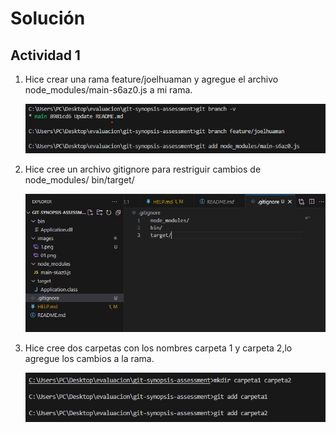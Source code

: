 # Solución

## Actividad 1

1. Hice crear una rama feature/joelhuaman y agregue el archivo node_modules/main-s6az0.js a mi rama.

    ![1](images/1.png)

2. Hice cree un archivo gitignore para  restriguir cambios de node_modules/ bin/target/

    ![2](images/2.png)
3. Hice cree dos carpetas con los nombres carpeta 1 y carpeta 2,lo agregue los cambios a la rama.

    ![3](images/3.png)